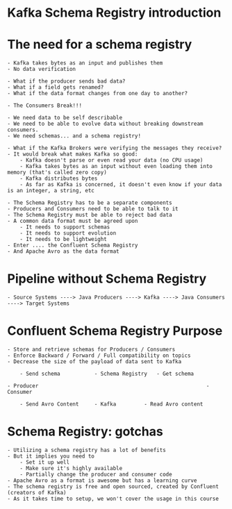 # Kafka Schema Registry introduction

# The need for a schema registry

	- Kafka takes bytes as an input and publishes them
	- No data verification

	- What if the producer sends bad data?
	- What if a field gets renamed?
	- What if the data format changes from one day to another?

	- The Consumers Break!!!

	- We need data to be self describable
	- We need to be able to evolve data without breaking downstream consumers.
	- We need schemas... and a schema registry!

	- What if the Kafka Brokers were verifying the messages they receive?
	- It would break what makes Kafka so good:
		- Kafka doesn't parse or even read your data (no CPU usage)
		- Kafka takes bytes as an input without even loading them into memory (that's called zero copy)
		- Kafka distributes bytes
		- As far as Kafka is concerned, it doesn't even know if your data is an integer, a string, etc

	- The Schema Registry has to be a separate components
	- Producers and Consumers need to be able to talk to it
	- The Schema Registry must be able to reject bad data
	- A common data format must be agreed upon
		- It needs to support schemas
		- It needs to support evolution
		- It needs to be lightweight
	- Enter .... the Confluent Schema Registry
	- And Apache Avro as the data format

# Pipeline without Schema Registry

	- Source Systems ----> Java Producers ----> Kafka ----> Java Consumers ----> Target Systems

# Confluent Schema Registry Purpose

	- Store and retrieve schemas for Producers / Consumers
	- Enforce Backward / Forward / Full compatibility on topics
	- Decrease the size of the payload of data sent to Kafka

		- Send schema			- Schema Registry	- Get schema

	- Producer									                    - Consumer

		- Send Avro Content		- Kafka			- Read Avro content


# Schema Registry: gotchas

	- Utilizing a schema registry has a lot of benefits
	- But it implies you need to 
		- Set it up well
		- Make sure it's highly available
		- Partially change the producer and consumer code
	- Apache Avro as a format is awesome but has a learning curve
	- The schema registry is free and open sourced, created by Confluent (creators of Kafka)
	- As it takes time to setup, we won't cover the usage in this course
